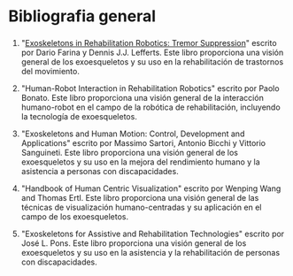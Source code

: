 # Bibliografia general

### 

1. "[Exoskeletons in Rehabilitation Robotics: Tremor Suppression](https://www.amazon.es/Exoskeletons-Rehabilitation-Robotics-Suppression-Springer/dp/3642176585/ref=sr_1_1?__mk_es_ES=%C3%85M%C3%85%C5%BD%C3%95%C3%91&crid=1YYV6CT89JZ9S&keywords=Exoskeletons+in+Rehabilitation+Robotics%3A+Tremor+Suppression&qid=1674703117&sprefix=exoskeletons+in+rehabilitation+robotics+tremor+suppression)" escrito por Dario Farina y Dennis J.J. Lefferts. Este libro proporciona una visión general de los exoesqueletos y su uso en la rehabilitación de trastornos del movimiento.

2. "Human-Robot Interaction in Rehabilitation Robotics" escrito por Paolo Bonato. Este libro proporciona una visión general de la interacción humano-robot en el campo de la robótica de rehabilitación, incluyendo la tecnología de exoesqueletos.

3. "Exoskeletons and Human Motion: Control, Development and Applications" escrito por Massimo Sartori, Antonio Bicchi y Vittorio Sanguineti. Este libro proporciona una visión general de los exoesqueletos y su uso en la mejora del rendimiento humano y la asistencia a personas con discapacidades.

4. "Handbook of Human Centric Visualization" escrito por Wenping Wang and Thomas Ertl. Este libro proporciona una visión general de las técnicas de visualización humano-centradas y su aplicación en el campo de los exoesqueletos.

5. "Exoskeletons for Assistive and Rehabilitation Technologies" escrito por José L. Pons. Este libro proporciona una visión general de los exoesqueletos y su uso en la asistencia y la rehabilitación de personas con discapacidades.